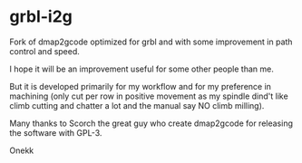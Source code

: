 # grbl-i2g
Fork of dmap2gcode optimized for grbl and with some improvement in path control and speed.

I hope it will be an improvement useful for some other people than me.

But it is developed primarily for my workflow and for my preference in machining (only cut per row in positive movement as my spindle dind't like climb cutting and chatter a lot and the manual say NO climb milling).

Many thanks to Scorch the great guy who create dmap2gcode for releasing the software with GPL-3.

Onekk

